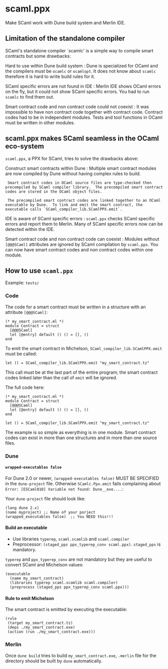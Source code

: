 # scaml.ppx

Make SCaml work with Dune build system and Merlin IDE.

## Limitation of the standalone compiler

SCaml's standalone compiler `scamlc' is a simple way to compile smart contracts but some drawbacks:

Hard to use within Dune build system
:    Dune is specialized for OCaml and the compilers must be `ocamlc` or `ocamlopt`.  It does not know about `scamlc` therefore it is hard to write build rules for it.

SCaml specific errors are not found in IDE
:    Merlin IDE shows OCaml errors on the fly, but it could not show SCaml specific errors.  You had to run `scamlc` to find them out.

Smart contract code and non contract code could not coexist
:    It was impossible to have non contract code together with contract code.  Contract codes had to be in independent modules.  Tests and tool functions in OCaml must be written in other modules.

## scaml.ppx makes SCaml seamless in the OCaml eco-system

`scaml.ppx`, a PPX for SCaml, tries to solve the drawbacks above:

Construct smart contracts within Dune
:    Multiple smart contract modules are now compiled by Dune without having complex rules to build.

     Smart contract codes in OCaml source files are type-checked then precompiled by SCaml compiler library.  The precompiled smart contract codes are stored in the OCaml object files.

     The precompiled smart contract codes are linked together to an OCaml executable by Dune.  To link and emit the smart contract, the executable calls `SCaml_compiler_lib.SCamlPPX.emit`.
     
IDE is aware of SCaml specific errors
:    `scaml.ppx` checks SCaml specific errors and report them to Merlin.  Many of SCaml specific errors now can be detected within the IDE.

Smart contract code and non contract code can coexist
:    Modules without `[@@@SCaml]` attributes are ignored by SCaml compilation by `scaml.ppx`.  You can now have smart contract codes and non contract codes within one module.

## How to use `scaml.ppx`

Example: `tests/`

### Code

The code for a smart contract must be written in a structure with an attribute `[@@@SCaml]`: 

```
(* my_smart_contract.ml *)
module Contract = struct
  [@@@SCaml]
  let [@entry] default () () = [], ()
end
```

To emit the smart contract in Michelson, `SCaml_compiler_lib.SCamlPPX.emit` must be called:

```
let () = SCaml_compiler_lib.SCamlPPX.emit "my_smart_contract.tz"
```

This call must be at the last part of the entire program; the smart contract codes linked later than the call of `emit` will be ignored.

The full code here:

```
(* my_smart_contract.ml *)
module Contract = struct
  [@@@SCaml]
  let [@entry] default () () = [], ()
end

let () = SCaml_compiler_lib.SCamlPPX.emit "my_smart_contract.tz"
```

The example is so simple as everything is in one module.  Smart contract codes can exist in more than one structures and in more than one source files.

### Dune

#### `wrapped-executables false`

For Dune 2.0 or newer, `(wrapped-executables false)` MUST BE SPECIFIED in the `dune-project` file.  Otherwise `SCamlc.Ppx.emit` fails complaining about `Error: [ESCaml010] Variable not found: Dune__exe....`:

Your `dune-project` file should look like:
```
(lang dune 2.x)
(name myproject) ;; Name of your porject
(wrapped_executables false)  ;; You NEED this!!!
```

#### Build an executable

* Use libraries `typerep`, `scaml.scamlib` and `scaml.compiler`
* Preprocessor: `(staged_pps ppx_typerep_conv scaml.ppx)`.  `staged_pps` is mandatory.

`typerep` and `ppx_typerep_conv` are not mandatory but they are useful to convert SCaml and Michelson values:

```
(executable
  (name my_smart_contract)
  (libraries typerep scaml.scamlib scaml.compiler)
  (preprocess (staged_pps ppx_typerep_conv scaml.ppx)))
```

#### Rule to emit Michelson

The smart contract is emitted by executing the executable:

```
(rule
 (target my_smart_contract.tz)
 (deps ./my_smart_contract.exe)
 (action (run ./my_smart_contract.exe)))
```

### Merlin

Once `dune build` tries to build `my_smart_contract.exe`, `.merlin` file for the directory should be built by `dune` automatically.
